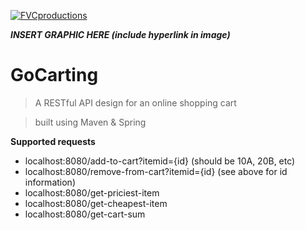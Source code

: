 <a href="http://fvcproductions.com"><img src="https://avatars1.githubusercontent.com/u/4284691?v=3&s=200" title="FVCproductions" alt="FVCproductions"></a>

<!-- [![FVCproductions](https://avatars1.githubusercontent.com/u/4284691?v=3&s=200)](http://fvcproductions.com) -->

***INSERT GRAPHIC HERE (include hyperlink in image)***

# GoCarting

> A RESTful API design for an online shopping cart

> built using Maven & Spring

**Supported requests**

- localhost:8080/add-to-cart?itemid={id} (should be 10A, 20B, etc)
- localhost:8080/remove-from-cart?itemid={id} (see above for id information)
- localhost:8080/get-priciest-item
- localhost:8080/get-cheapest-item
- localhost:8080/get-cart-sum
